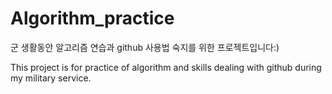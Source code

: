# Algorithm_practice
군 생활동안 알고리즘 연습과 github 사용법 숙지를 위한 프로젝트입니다:)

This project is for practice of algorithm and skills dealing with github during my military service.
